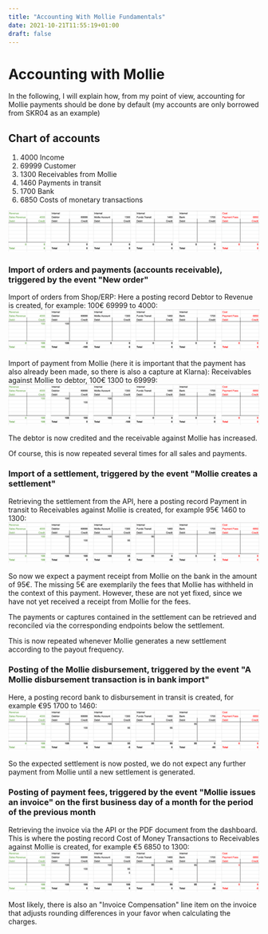 ```yaml
---
title: "Accounting With Mollie Fundamentals"
date: 2021-10-21T11:55:19+01:00
draft: false
---
```


# Accounting with Mollie

In the following, I will explain how, from my point of view, accounting for Mollie payments should be done by default (my accounts are only borrowed from SKR04 as an example)


## Chart of accounts
1. 4000 Income
1. 69999 Customer
1. 1300 Receivables from Mollie
1. 1460 Payments in transit
1. 1700 Bank
1. 6850 Costs of monetary transactions

![](/images/accounting-1.png)

### Import of orders and payments (accounts receivable), triggered by the event "New order"
Import of orders from Shop/ERP: Here a posting record Debtor to Revenue is created, for example: 100€ 69999 to 4000:
![](/images/accounting-2.png)

Import of payment from Mollie (here it is important that the payment has also already been made, so there is also a capture at Klarna): Receivables against Mollie to debtor, 100€ 1300 to 69999:
![](/images/accounting-3.png)

The debtor is now credited and the receivable against Mollie has increased.

Of course, this is now repeated several times for all sales and payments.

### Import of a settlement, triggered by the event "Mollie creates a settlement"
Retrieving the settlement from the API, here a posting record Payment in transit to Receivables against Mollie is created, for example 95€ 1460 to 1300:
![](/images/accounting-4.png)

So now we expect a payment receipt from Mollie on the bank in the amount of 95€. The missing 5€ are exemplarily the fees that Mollie has withheld in the context of this payment. However, these are not yet fixed, since we have not yet received a receipt from Mollie for the fees.

The payments or captures contained in the settlement can be retrieved and reconciled via the corresponding endpoints below the settlement.

This is now repeated whenever Mollie generates a new settlement according to the payout frequency.

### Posting of the Mollie disbursement, triggered by the event "A Mollie disbursement transaction is in bank import"
Here, a posting record bank to disbursement in transit is created, for example €95 1700 to 1460:
![](/images/accounting-5.png)

So the expected settlement is now posted, we do not expect any further payment from Mollie until a new settlement is generated.

### Posting of payment fees, triggered by the event "Mollie issues an invoice" on the first business day of a month for the period of the previous month

Retrieving the invoice via the API or the PDF document from the dashboard. This is where the posting record Cost of Money Transactions to Receivables against Mollie is created, for example €5 6850 to 1300:
![](/images/accounting-6.png)

Most likely, there is also an "Invoice Compensation" line item on the invoice that adjusts rounding differences in your favor when calculating the charges.
